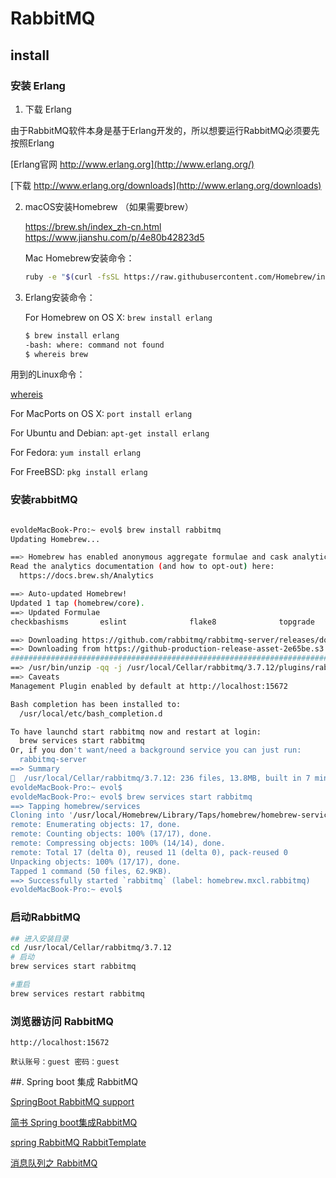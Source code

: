 # RabbitMQ

## install 

### 安装 Erlang

1. 下载 Erlang

由于RabbitMQ软件本身是基于Erlang开发的，所以想要运行RabbitMQ必须要先按照Erlang

[Erlang官网 http://www.erlang.org](http://www.erlang.org/)

[下载 http://www.erlang.org/downloads](http://www.erlang.org/downloads)

2. macOS安装Homebrew （如果需要brew）
    
    https://brew.sh/index_zh-cn.html
    https://www.jianshu.com/p/4e80b42823d5
    
    Mac Homebrew安装命令：
    ```bash
    ruby -e "$(curl -fsSL https://raw.githubusercontent.com/Homebrew/install/master/install)"
    ```

3. Erlang安装命令：

    For Homebrew on OS X: ```brew install erlang```

    ```bash
    $ brew install erlang
    -bash: where: command not found
    $ whereis brew
    ```
    


用到的Linux命令：

[whereis](http://man.linuxde.net/whereis) 


For MacPorts on OS X: ```port install erlang```

For Ubuntu and Debian: ```apt-get install erlang```

For Fedora: ```yum install erlang```

For FreeBSD: ```pkg install erlang```


### 安装rabbitMQ


```bash

evoldeMacBook-Pro:~ evol$ brew install rabbitmq
Updating Homebrew...

==> Homebrew has enabled anonymous aggregate formulae and cask analytics.
Read the analytics documentation (and how to opt-out) here:
  https://docs.brew.sh/Analytics

==> Auto-updated Homebrew!
Updated 1 tap (homebrew/core).
==> Updated Formulae
checkbashisms       eslint              flake8              topgrade

==> Downloading https://github.com/rabbitmq/rabbitmq-server/releases/download/v3
==> Downloading from https://github-production-release-asset-2e65be.s3.amazonaws
######################################################################## 100.0%
==> /usr/bin/unzip -qq -j /usr/local/Cellar/rabbitmq/3.7.12/plugins/rabbitmq_man
==> Caveats
Management Plugin enabled by default at http://localhost:15672

Bash completion has been installed to:
  /usr/local/etc/bash_completion.d

To have launchd start rabbitmq now and restart at login:
  brew services start rabbitmq
Or, if you don't want/need a background service you can just run:
  rabbitmq-server
==> Summary
🍺  /usr/local/Cellar/rabbitmq/3.7.12: 236 files, 13.8MB, built in 7 minutes 57 seconds
evoldeMacBook-Pro:~ evol$ 
evoldeMacBook-Pro:~ evol$ brew services start rabbitmq
==> Tapping homebrew/services
Cloning into '/usr/local/Homebrew/Library/Taps/homebrew/homebrew-services'...
remote: Enumerating objects: 17, done.
remote: Counting objects: 100% (17/17), done.
remote: Compressing objects: 100% (14/14), done.
remote: Total 17 (delta 0), reused 11 (delta 0), pack-reused 0
Unpacking objects: 100% (17/17), done.
Tapped 1 command (50 files, 62.9KB).
==> Successfully started `rabbitmq` (label: homebrew.mxcl.rabbitmq)
evoldeMacBook-Pro:~ evol$ 


```

### 启动RabbitMQ

```bash
## 进入安装目录
cd /usr/local/Cellar/rabbitmq/3.7.12
# 启动
brew services start rabbitmq

#重启
brew services restart rabbitmq
```

### 浏览器访问 RabbitMQ

```aidl
http://localhost:15672

默认账号：guest 密码：guest
```


##. Spring boot 集成 RabbitMQ

[SpringBoot RabbitMQ support](https://docs.spring.io/spring-boot/docs/1.5.19.RELEASE/reference/htmlsingle/#boot-features-rabbitmq)

[简书 Spring boot集成RabbitMQ](https://www.jianshu.com/p/6ca34345b796)

[spring RabbitMQ RabbitTemplate](https://spring.io/guides/gs/messaging-rabbitmq/)

[消息队列之 RabbitMQ](https://www.jianshu.com/p/79ca08116d57)
